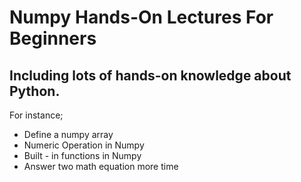 # Numpy Hands-On Lectures For Beginners
## Including lots of hands-on knowledge about Python.
For instance;
* Define a numpy array 
* Numeric Operation in Numpy
* Built - in functions in Numpy
* Answer two math equation more time
